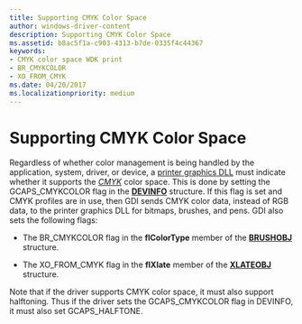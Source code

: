 ```yaml
---
title: Supporting CMYK Color Space
author: windows-driver-content
description: Supporting CMYK Color Space
ms.assetid: b8ac5f1a-c903-4313-b7de-0335f4c44367
keywords:
- CMYK color space WDK print
- BR_CMYKCOLOR
- XO_FROM_CMYK
ms.date: 04/20/2017
ms.localizationpriority: medium
---
```


# Supporting CMYK Color Space





Regardless of whether color management is being handled by the application, system, driver, or device, a [printer graphics DLL](printer-graphics-dll.md) must indicate whether it supports the [*CMYK*](https://msdn.microsoft.com/library/windows/hardware/ff556274#wdkgloss-cmyk) color space. This is done by setting the GCAPS\_CMYKCOLOR flag in the [**DEVINFO**](https://msdn.microsoft.com/library/windows/hardware/ff552835) structure. If this flag is set and CMYK profiles are in use, then GDI sends CMYK color data, instead of RGB data, to the printer graphics DLL for bitmaps, brushes, and pens. GDI also sets the following flags:

-   The BR\_CMYKCOLOR flag in the **flColorType** member of the [**BRUSHOBJ**](https://msdn.microsoft.com/library/windows/hardware/ff538261) structure.

-   The XO\_FROM\_CMYK flag in the **flXlate** member of the [**XLATEOBJ**](https://msdn.microsoft.com/library/windows/hardware/ff570634) structure.

Note that if the driver supports CMYK color space, it must also support halftoning. Thus if the driver sets the GCAPS\_CMYKCOLOR flag in DEVINFO, it must also set GCAPS\_HALFTONE.

 

 





